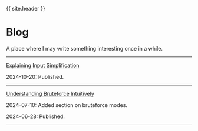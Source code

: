 {{ site.header }}

# Blog

A place where I may write something interesting once in a while.

---

[Explaining Input Simplification](simplifier)

2024-10-20:
Published.

---

[Understanding Bruteforce Intuitively](bf_intuition)

2024-07-10:
Added section on bruteforce modes.

2024-06-28:
Published.

---
